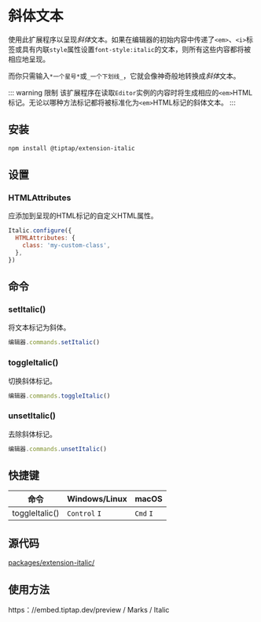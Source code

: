 # 斜体文本

使用此扩展程序以呈现*斜体*文本。如果在编辑器的初始内容中传递了`<em>`、`<i>`标签或具有内联`style`属性设置`font-style:italic`的文本，则所有这些内容都将被相应地呈现。

而你只需输入`*一个星号*`或`_一个下划线_`，它就会像神奇般地转换成*斜体*文本。

::: warning 限制
该扩展程序在读取`Editor`实例的内容时将生成相应的`<em>`HTML标记。无论以哪种方法标记都将被标准化为`<em>`HTML标记的斜体文本。
:::

## 安装

```bash
npm install @tiptap/extension-italic
```

## 设置

### HTMLAttributes
应添加到呈现的HTML标记的自定义HTML属性。

```js
Italic.configure({
  HTMLAttributes: {
    class: 'my-custom-class',
  },
})
```
## 命令

### setItalic()
将文本标记为斜体。

```js
编辑器.commands.setItalic()
```

### toggleItalic()
切换斜体标记。

```js
编辑器.commands.toggleItalic()
```

### unsetItalic()
去除斜体标记。

```js
编辑器.commands.unsetItalic()
```

## 快捷键

| 命令         | Windows/Linux       | macOS              |
| ----------- | -------------------- | ------------------ |
| toggleItalic() | `Control`&nbsp;`I` | `Cmd`&nbsp;`I`   |

## 源代码
[packages/extension-italic/](https://github.com/ueberdosis/tiptap/blob/main/packages/extension-italic/)

## 使用方法
https：//embed.tiptap.dev/preview / Marks / Italic